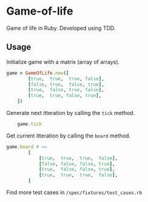 # Game-of-life

Game of life in Ruby. Developed using TDD.


## Usage


Initialize game with a matrix (array of arrays).
``` ruby
game = GameOfLife.new([
        [true,  true,  true, false], 
        [false, true,  false, true], 
        [true,  false, true, false],
        [true,  true, false, true],
    ])
```


Generate next itteration by calling the `tick` method.
``` ruby       
    game.tick
```


Get current itteration by calling the `board` method.
``` ruby
game.board # =>
        [
            [true,  true,  true,  false], 
            [false, false, false, true], 
            [true,  false, false, true],
            [true,  true,  true,  false],
        ]
```


Find more test cases in `/spec/fixtures/test_cases.rb`
